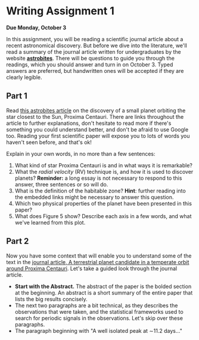 # Writing Assignment 1

**Due Monday, October 3**

In this assignment, you will be reading a scientific journal article about a recent astronomical discovery. But before we dive into the literature, we'll read a summary of the journal article written for undergraduates by the website [**astrobites**](https://astrobites.org). There will be questions to guide you through the readings, which you should answer and turn in on October 3. Typed answers are preferred, but handwritten ones will be accepted if they are clearly legible.

## Part 1

Read [this astrobites article](https://astrobites.org/2016/08/26/earths-new-neighbor-proxima-b/) on the discovery of a small planet orbiting the star closest to the Sun, Proxima Centauri. There are links throughout the article to further explanations, don't hesitate to read more if there's something you could understand better, and don't be afraid to use Google too. Reading your first scientific paper will expose you to lots of words you haven't seen before, and that's ok! 

Explain in your own words, in no more than a few sentences:

1. What kind of star Proxima Centauri is and in what ways it is remarkable?
2. What the _radial velocity_ (RV) technique is, and how it is used to discover planets? **Reminder:** a long essay is not necessary to respond to this answer, three sentences or so will do.
3. What is the definition of the habitable zone? **Hint**: further reading into the embedded links might be necessary to answer this question.
4. Which two physical properties of the planet have been presented in this paper?
5. What does Figure 5 show? Describe each axis in a few words, and what we've learned from this plot. 

## Part 2

Now you have some context that will enable you to understand some of the text in the [journal article, A terrestrial planet candidate in a temperate orbit around Proxima Centauri](http://www.eso.org/public/archives/releases/sciencepapers/eso1629/eso1629a.pdf). Let's take a guided look through the journal article. 

* **Start with the Abstract.** The abstract of the paper is the bolded section at the beginning. An abstract is a short summary of the entire paper that lists the big results concisely.
* The next two paragraphs are a bit technical, as they describes the observations that were taken, and the statistical frameworks used to search for periodic signals in the observations. Let's skip over these paragraphs.
* The paragraph beginning with "A well isolated peak at ∼11.2 days..." 
